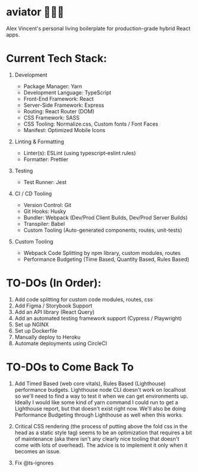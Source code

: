 # aviator 👨🏻‍✈️

Alex Vincent's personal living boilerplate for production-grade hybrid React apps.

# Current Tech Stack:

1. Development

   - Package Manager: Yarn
   - Development Language: TypeScript
   - Front-End Framework: React
   - Server-Side Framework: Express
   - Routing: React Router (DOM)
   - CSS Framework: SASS
   - CSS Tooling: Normalize.css, Custom fonts / Font Faces
   - Manifest: Optimized Mobile Icons

2. Linting & Formatting

   - Linter(s): ESLint (using typescript-eslint rules)
   - Formatter: Prettier

3. Testing

   - Test Runner: Jest

4. CI / CD Tooling

   - Version Control: Git
   - Git Hooks: Husky
   - Bundler: Webpack (Dev/Prod Client Builds, Dev/Prod Server Builds)
   - Transpiler: Babel
   - Custom Tooling (Auto-generated components, routes, unit-tests)

5. Custom Tooling

   - Webpack Code Splitting by npm library, custom modules, routes
   - Performance Budgeting (Time Based, Quantity Based, Rules Based)

# TO-DOs (In Order):

1. Add code splitting for custom code modules, routes, css
2. Add Figma / Storybook Support
3. Add an API library (React Query)
4. Add an automated testing framework support (Cypress / Playwright)
5. Set up NGINX
6. Set up Dockerfile
7. Manually deploy to Heroku
8. Automate deployments using CircleCI

# TO-DOs to Come Back To

1. Add Timed Based (web core vitals), Rules Based (Lighthouse) performance budgets. Lighthouse node CLI doesn't work on localhost
   so we'll need to find a way to test it when we can get environments up. Ideally I would like some kind of yarn command
   I could run to get a Lighthouse report, but that doesn't exist right now. We'll also be doing Performance Budgeting through
   Lighthouse as well when this works.

2. Critical CSS rendering (the process of putting above the fold css in the head as a static style tag) seems to be
   an optimization that requires a bit of maintenance (aka there isn't any clearly nice tooling that doesn't come with lots of
   overhead). The advice is to implement it only when it becomes an issue.

3. Fix @ts-ignores
